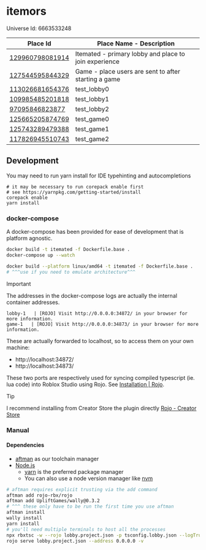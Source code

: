 # itemors

Universe Id: 6663533248

| Place Id                                                        | Place Name - Description                              |
| --------------------------------------------------------------- | ----------------------------------------------------- |
| [129960798081914](https://www.roblox.com/games/129960798081914) | Itemated - primary lobby and place to join experience |
| [127544595844329](https://www.roblox.com/games/127544595844329) | Game - place users are sent to after starting a game  |
| [113026681654376](https://www.roblox.com/games/113026681654376) | test_lobby0                                           |
| [109985485201818](https://www.roblox.com/games/109985485201818) | test_lobby1                                           |
| [97095846823877](https://www.roblox.com/games/97095846823877)   | test_lobby2                                           |
| [125665205874769](https://www.roblox.com/games/125665205874769) | test_game0                                            |
| [125743289479388](https://www.roblox.com/games/125743289479388) | test_game1                                            |
| [117826945510743](https://www.roblox.com/games/117826945510743) | test_game2                                            |

## Development

You may need to run yarn install for IDE typehinting and autocompletions
```
# it may be necessary to run corepack enable first
# see https://yarnpkg.com/getting-started/install
corepack enable
yarn install
```

### docker-compose

A docker-compose has been provided for ease of development that is platform agnostic.

```sh
docker build -t itemated -f Dockerfile.base .
docker-compose up --watch

docker build --platform linux/amd64 -t itemated -f Dockerfile.base .
# ^^^use if you need to emulate architecture^^^
```

> [!IMPORTANT]
> The addresses in the docker-compose logs are actually the internal container addresses.
>
> ```
> lobby-1   | [ROJO] Visit http://0.0.0.0:34872/ in your browser for more information.
> game-1   | [ROJO] Visit http://0.0.0.0:34873/ in your browser for more information.
> ```
>
> These are actually forwarded to localhost, so to access them on your own machine:
>
> - http://localhost:34872/
> - http://localhost:34873/

These two ports are respectively used for syncing compiled typescript (ie. lua code)
into Roblox Studio using Rojo. See
[Installation | Rojo](https://rojo.space/docs/v7/getting-started/installation/#installing-the-plugin). 

> [!TIP]
> I recommend installing from Creator Store the plugin directly
> [Rojo - Creator Store](https://create.roblox.com/store/asset/13916111004/Rojo)

### Manual

#### Dependencies

* [aftman](https://github.com/LPGhatguy/aftman) as our toolchain manager
* [Node.js](https://nodejs.org/en/download/package-manager)
  * [yarn](https://yarnpkg.com/) is the preferred package manager
  * You can also use a node version manager like [nvm](https://github.com/nvm-sh/nvm)

```sh
# aftman requires explicit trusting via the add command
aftman add rojo-rbx/rojo
aftman add UpliftGames/wally@0.3.2
# ^^^ these only have to be run the first time you use aftman
aftman install
wally install
yarn install
# you'll need multiple terminals to host all the processes
npx rbxtsc -w --rojo lobby.project.json -p tsconfig.lobby.json --logTruthyChanges --verbose
rojo serve lobby.project.json --address 0.0.0.0 -v
```
